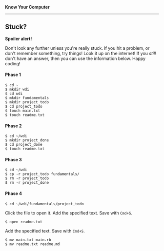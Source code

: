 **Know Your Computer**

---

## Stuck?

**Spoiler alert!**

Don't look any further unless you're really stuck. If you hit a problem, or
don't remember something, try things! Look it up on the internet! If you _still_
don't have an answer, then you can use the information below. Happy coding!

#### Phase 1

```
$ cd ~
$ mkdir wdi
$ cd wdi
$ mkdir fundamentals
$ mkdir project_todo
$ cd project_todo
$ touch main.txt
$ touch readme.txt
```

#### Phase 2

```
$ cd ~/wdi
$ mkdir project_done
$ cd project_done
$ touch readme.txt
```

#### Phase 3

```
$ cd ~/wdi
$ cp -r project_todo fundamentals/
$ rm -r project_todo
$ rm -r project_done
```

#### Phase 4

```
$ cd ~/wdi/fundamentals/project_todo
```

Click the file to open it. Add the specified text. Save with `Cmd+S`. <!---Doesn't work on Nitrous:   Quit text editor application with `Cmd+Q`. If Terminal is not the active application, then
switch to it using `Cmd+Tab`.-->

```
$ open readme.txt
```

Add the specified text. Save with `Cmd+S`. <!---Doesn't work on Nitrous:  Quit text editor application with `Cmd+Q`. If Terminal is not the active application, then switch to it using `Cmd+Tab`.-->

```
$ mv main.txt main.rb
$ mv readme.txt readme.md
```
